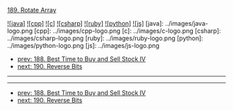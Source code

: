 [189. Rotate Array](https://leetcode.com/problems/rotate-array/)

[![java]](../java/189-rotate-array.md)
[![cpp]](../cpp/189-rotate-array.md)
[![c]](../c/189-rotate-array.md)
[![csharp]](../csharp/189-rotate-array.md)
[![ruby]](../ruby/189-rotate-array.md)
[![python]](../python/189-rotate-array.md)
[![js]](../js/189-rotate-array.md)
[java]: ../images/java-logo.png
[cpp]: ../images/cpp-logo.png
[c]: ../images/c-logo.png
[csharp]: ../images/csharp-logo.png
[ruby]: ../images/ruby-logo.png
[python]: ../images/python-logo.png
[js]: ../images/js-logo.png

- [prev: 188. Best Time to Buy and Sell Stock IV](188-best-time-to-buy-and-sell-stock-iv.md)
- [next: 190. Reverse Bits](190-reverse-bits.md)

---



---

- [prev: 188. Best Time to Buy and Sell Stock IV](188-best-time-to-buy-and-sell-stock-iv.md)
- [next: 190. Reverse Bits](190-reverse-bits.md)
